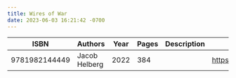 ```yaml
---
title: Wires of War
date: 2023-06-03 16:21:42 -0700
---
```


| ISBN        | Authors      | Year    | Pages    | Description    | URL   |
| ----------- | ------------ | ------- | -------- | -------------- | ----- |
| 9781982144449  | Jacob Helberg| 2022| 384| |https://openlibrary.org/books/OL38323080M/Wires_of_War|    